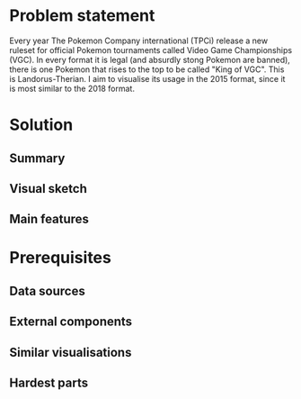 # Problem statement

Every year The Pokemon Company international (TPCi) release a new ruleset for official Pokemon tournaments called Video Game Championships (VGC). In every format it is legal (and absurdly stong Pokemon are banned), there is one Pokemon that rises to the top to be called "King of VGC". This is Landorus-Therian. I aim to visualise its usage in the 2015 format, since it is most similar to the 2018 format.

# Solution

## Summary

## Visual sketch

## Main features

# Prerequisites

## Data sources

## External components

## Similar visualisations

## Hardest parts